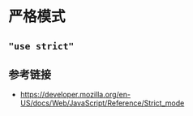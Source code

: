 # 严格模式

## `"use strict"`

## 参考链接
* https://developer.mozilla.org/en-US/docs/Web/JavaScript/Reference/Strict_mode
